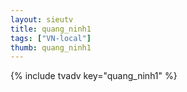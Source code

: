 ```yaml
--- 
layout: sieutv
title: quang_ninh1
tags: ["VN-local"]
thumb: quang_ninh1
---
```

{% include tvadv key="quang_ninh1" %}
